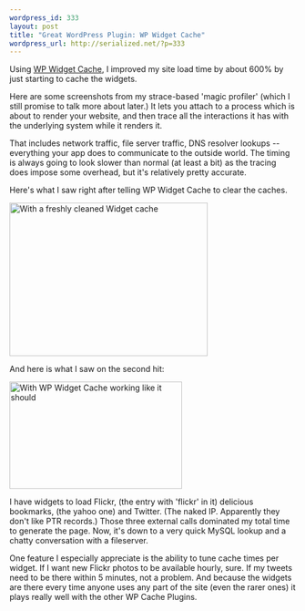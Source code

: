 ```yaml
--- 
wordpress_id: 333
layout: post
title: "Great WordPress Plugin: WP Widget Cache"
wordpress_url: http://serialized.net/?p=333
---
```

Using <a href="http://wordpress.org/extend/plugins/wp-widget-cache/">WP Widget Cache</a>, I improved my site load time by about 600% by just starting to cache the widgets.

Here are some screenshots from my strace-based 'magic profiler' (which I still promise to talk more about later.)
It lets you attach to a process which is about to render your website, and then trace all the interactions it has with the underlying system while it renders it.

That includes network traffic, file server traffic, DNS resolver lookups -- everything your app does to communicate to the outside world. The timing is always going to look slower than normal (at least a bit) as the tracing does impose some overhead, but it's relatively pretty accurate.

Here's what I saw right after telling WP Widget Cache to clear the caches.

<img class="size-full wp-image-334 alignnone" title="With a freshly cleaned Widget cache" src="http://serialized.net/wp-content/uploads/2009/10/serialized_net_cleared_cache.jpg" alt="With a freshly cleaned Widget cache" width="348" height="269" />

And here is what I saw on the second hit:

<img class="size-full wp-image-336 alignnone" title="With WP Widget Cache working like it should" src="http://serialized.net/wp-content/uploads/2009/10/serialized_net_widgets_cached.jpg" alt="With WP Widget Cache working like it should" width="303" height="188" />

I have widgets to load Flickr, (the entry with 'flickr' in it) delicious bookmarks, (the yahoo one) and Twitter. (The naked IP. Apparently they don't like PTR records.) Those three external calls dominated my total time to generate the page. Now, it's down to a very quick MySQL lookup and a chatty conversation with a fileserver.

One feature I especially appreciate is the ability to tune cache times per widget. If I want new Flickr photos to be available hourly, sure. If my tweets need to be there within 5 minutes, not a problem. And because the widgets are there every time anyone uses any part of the site (even the rarer ones) it plays really well with the other WP Cache Plugins.
